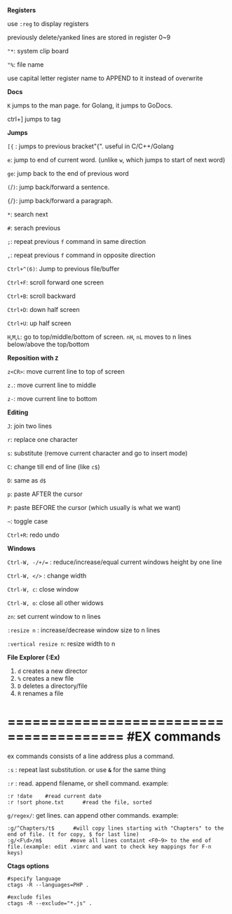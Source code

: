 **Registers**

use `:reg` to display registers

previously delete/yanked lines are stored in register 0~9

`"*`:  system clip board

`"%`: file name

use capital letter register name to APPEND to it instead of overwrite

**Docs**

`K` jumps to the man page. for Golang, it jumps to GoDocs.

ctrl+] jumps to tag


**Jumps**

`[{` : jumps to previous bracket"{". useful in C/C++/Golang

`e`: jump to end of current word. (unlike `w`, which jumps to start of next word)

`ge`: jump back to the end of previous word

`(`/`)`: jump back/forward a sentence.

`{`/`}`: jump back/forward a paragraph.

`*`: search next

`#`: serach previous

`;`: repeat previous `f` command in same direction

`,`: repeat previous `f` command in opposite direction

`Ctrl+^(6)`: Jump to previous file/buffer

`Ctrl+F`: scroll forward one screen

`Ctrl+B`: scroll backward

`Ctrl+D`: down half screen

`Ctrl+U`: up half screen

`H`,`M`,`L`: go to top/middle/bottom of screen. `nH`, `nL` moves to n lines below/above the top/bottom


**Reposition with `Z`**

`z<CR>`: move current line to top of screen

`z.`: move current line to middle

`z-`: move current line to bottom


**Editing**

`J`: join two lines

`r`: replace one character

`s`: substitute (remove current character and go to insert mode)

`C`: change till end of line (like `c$`)

`D`: same as `d$`

`p`: paste AFTER the cursor

`P`: paste BEFORE the cursor (which usually is what we want)

`~`: toggle case

`Ctrl+R`: redo undo

**Windows**

`Ctrl-W, -/+/=` : reduce/increase/equal current windows height by one line

`Ctrl-W, </>` : change width

`Ctrl-W, c`: close window

`Ctrl-W, o`: close all other widows

`zn`: set current window to n lines

`:resize n` : increase/decrease window size to n lines

`:vertical resize n`: resize width to n


**File Explorer (:Ex)**

1. `d` creates a new director
2. `%` creates a new file
3. `D` deletes a directory/file
4. `R` renames a file

========================================
#EX commands
========================================
ex commands consists of a line address plus a command.

`:s` : repeat last substitution. or use **`&`** for the same thing


`:r` : read. append filename, or shell command. example:

```
:r !date    #read current date
:r !sort phone.txt      #read the file, sorted
```

`g/regex/`: get lines. can append other commands. example:

```
:g/^Chapters/t$      #will copy lines starting with "Chapters" to the end of file. (t for copy, $ for last line)
:g/<F\d>/m$         #move all lines containt <F0~9> to the end of file.(example: edit .vimrc and want to check key mappings for F-n keys)
```


**Ctags options**

```
#specify language
ctags -R --languages=PHP .

#exclude files
ctags -R --exclude="*.js" .
```

